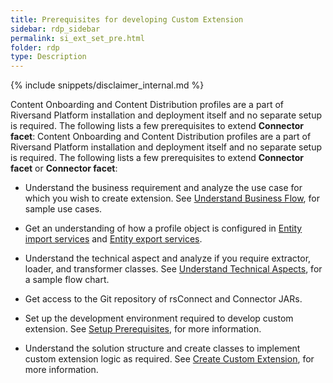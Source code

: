 ```yaml
---
title: Prerequisites for developing Custom Extension
sidebar: rdp_sidebar
permalink: si_ext_set_pre.html
folder: rdp
type: Description
---
```


{% include snippets/disclaimer_internal.md %} 

Content Onboarding and Content Distribution profiles are a part of Riversand Platform installation and deployment itself and no separate setup is required. The following lists a few prerequisites to extend **Connector facet**:
Content Onboarding and Content Distribution profiles are a part of Riversand Platform installation and deployment itself and no separate setup is required. The following lists a few prerequisites to extend **Connector facet** or **Connector facet**:

* Understand the business requirement and analyze the use case for which you wish to create extension. See [Understand Business Flow](si_ext_how_business.html), for sample use cases.

* Get an understanding of how a profile object is configured in [Entity import services](api_imp_entity_service.html) and [Entity export services](api_exp_entity_service.html).

* Understand the technical aspect and analyze if you require extractor, loader, and transformer classes. See [Understand Technical Aspects](si_ext_how_technical.html), for a sample flow chart.

* Get access to the Git repository of rsConnect and Connector JARs.

* Set up the development environment required to develop custom extension. See [Setup Prerequisites](si_prereq.html), for more information.

* Understand the solution structure and create classes to implement custom extension logic as required. See [Create Custom Extension](si_ext_create_custom.html), for more information.